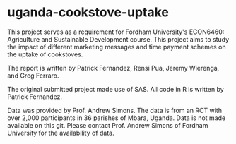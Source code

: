 # uganda-cookstove-uptake
This project serves as a requirement for Fordham University's ECON6460: Agriculture and Sustainable Development course. This project aims to study the impact of different marketing messages and time payment schemes on the uptake of cookstoves.

The report is written by Patrick Fernandez, Rensi Pua, Jeremy Wierenga, and Greg Ferraro.

The original submitted project made use of SAS. All code in R is written by Patrick Fernandez.

Data was provided by Prof. Andrew Simons. The data is from an RCT with over 2,000 participants in 36 parishes of Mbara, Uganda. Data is not made available
on this git. Please contact Prof. Andrew Simons of Fordham University for
the availability of data.